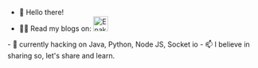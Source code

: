 - 👋 Hello there!
- 👩‍💻 Read my blogs on: <a href="https://dev.to/enakshi_pal">
  <img src="https://d2fltix0v2e0sb.cloudfront.net/dev-badge.svg" alt="Enakshi Pal's DEV Community Profile" height="30" width="30">
</a>
- 🌱 currently hacking on Java, Python, Node JS, Socket io
- 📫 I believe in sharing so, let's share and learn.
